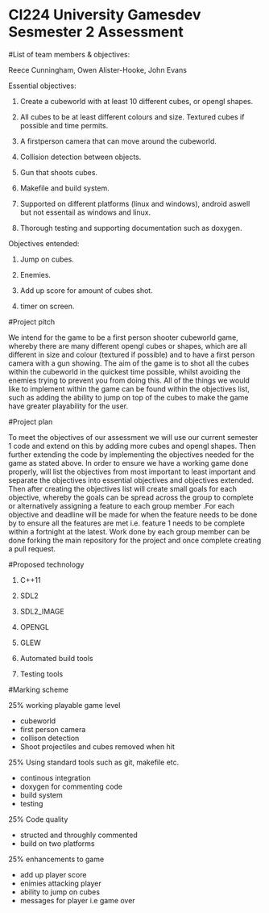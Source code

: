 # CI224 University Gamesdev Sesmester 2 Assessment

#List of team members & objectives: 

Reece Cunningham, Owen Alister-Hooke, John Evans

Essential objectives:

1) Create a cubeworld with at least 10 different cubes, or opengl shapes. 

2) All cubes to be at least different colours and size. Textured cubes if possible and time permits. 

3) A firstperson camera that can move around the cubeworld.

4) Collision detection between objects.

5) Gun that shoots cubes.

6) Makefile and build system.

7) Supported on different platforms (linux and windows), android aswell but not essentail as windows and linux.

8) Thorough testing and supporting documentation such as doxygen.

Objectives entended:

1) Jump on cubes.

2) Enemies.

3) Add up score for amount of cubes shot.

4) timer on screen.


#Project pitch

We intend for the game to be a first person shooter cubeworld game, whereby there are many different opengl cubes or shapes, which are all different in size and colour (textured if possible) and to have a first person camera with a gun showing. The aim of the game is to shot all the cubes within the cubeworld in the quickest time possible, whilst avoiding the enemies trying to prevent you from doing this. All of the things we would like to implement within the game can be found within the objectives list, such as adding the ability to jump on top of the cubes to make the game have greater playability for the user. 


#Project plan

To meet the objectives of our assessment we will use our current semester 1 code and extend on this by adding more cubes and opengl shapes. Then further extending the code by implementing the objectives needed for the game as stated above. In order to ensure we have a working game done properly, will list the objectives from most important to least important and separate the objectives into essential objectives and objectives extended. Then after creating the objectives list will create small goals for each objective, whereby the goals can be spread across the group to complete or alternatively assigning a feature to each group member .For each objective and deadline will be made for when the feature needs to be done by to ensure all the features are met i.e. feature 1 needs to be complete within a fortnight at the latest. Work done by each group member can be done forking the main repository for the project and once complete creating a pull request. 


#Proposed technology

1) C++11

2) SDL2

3) SDL2_IMAGE

4) OPENGL

5) GLEW

6) Automated build tools

7) Testing tools
 
#Marking scheme

25% working playable game level
- cubeworld
- first person camera
- collison detection 
- Shoot projectiles and cubes removed when hit


25% Using standard tools such as git, makefile etc.
- continous integration
- doxygen for commenting code 
- build system
- testing 


25% Code quality
- structed and throughly commented
- build on two platforms


25% enhancements to game
- add up player score
- enimies attacking player
- ability to jump on cubes
- messages for player i.e game over




